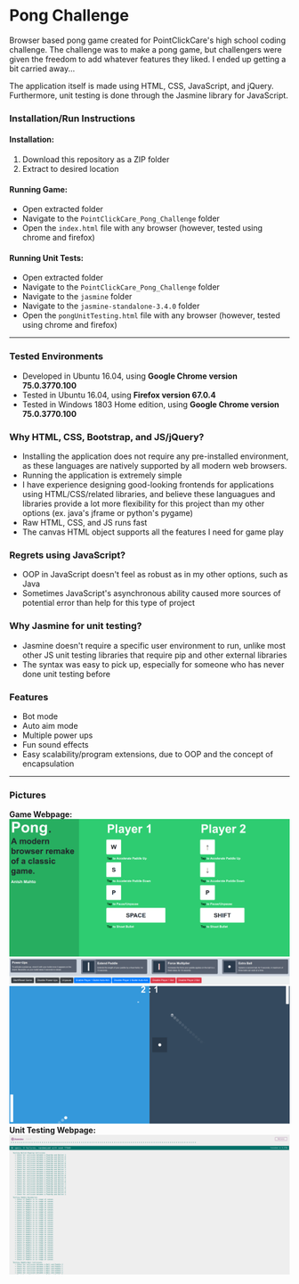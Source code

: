 # Pong Challenge
Browser based pong game created for PointClickCare's high school coding challenge. The challenge was to make a pong game, but challengers were given the freedom to add whatever features they liked. I ended up getting a bit carried away...

The application itself is made using HTML, CSS, JavaScript, and jQuery. Furthermore, unit testing is done through the Jasmine library for JavaScript.

### Installation/Run Instructions
#### Installation: 
1. Download this repository as a ZIP folder
2. Extract to desired location

#### Running Game:
- Open extracted folder
- Navigate to the `PointClickCare_Pong_Challenge` folder
- Open the `index.html` file with any browser (however, tested using chrome and firefox)

#### Running Unit Tests:
- Open extracted folder
- Navigate to the `PointClickCare_Pong_Challenge` folder
- Navigate to the `jasmine` folder
- Navigate to the `jasmine-standalone-3.4.0` folder
- Open the `pongUnitTesting.html` file with any browser (however, tested using chrome and firefox)

_______


### Tested Environments
- Developed in Ubuntu 16.04, using **Google Chrome version 75.0.3770.100**
- Tested in Ubuntu 16.04, using **Firefox version 67.0.4**
- Tested in Windows 1803 Home edition, using **Google Chrome version 75.0.3770.100**

### Why HTML, CSS, Bootstrap, and JS/jQuery?
- Installing the application does not require any pre-installed environment, as these languages are natively supported by all modern web browsers.
- Running the application is extremely simple
- I have experience designing good-looking frontends for applications using HTML/CSS/related libraries, and believe these languagues and libraries provide a lot more flexibility for this project than my other options (ex. java's jframe or python's pygame)
- Raw HTML, CSS, and JS runs fast
- The canvas HTML object supports all the features I need for game play

### Regrets using JavaScript?
- OOP in JavaScript doesn't feel as robust as in my other options, such as Java
- Sometimes JavaScript's asynchronous ability caused more sources of potential error than help for this type of project

### Why Jasmine for unit testing?
- Jasmine doesn't require a specific user environment to run, unlike most other JS unit testing libraries that require pip and other external libraries
- The syntax was easy to pick up, especially for someone who has never done unit testing before

### Features
- Bot mode
- Auto aim mode
- Multiple power ups
- Fun sound effects
- Easy scalability/program extensions, due to OOP and the concept of encapsulation

________

### Pictures

**Game Webpage:**
![](/PointClickCare_Pong_Challenge_Github_Pictures/pongSplashPage.png)
![](/PointClickCare_Pong_Challenge_Github_Pictures/pongMenuBar.png)
![](/PointClickCare_Pong_Challenge_Github_Pictures/pongGamePlay.png)
**Unit Testing Webpage:**
![](/PointClickCare_Pong_Challenge_Github_Pictures/jasminePongUnitTesting.png)
